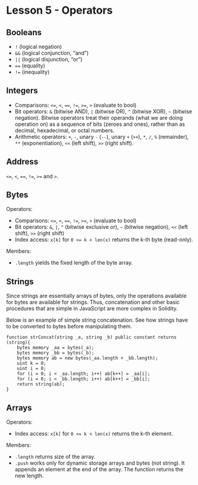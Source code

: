 # Lesson 5 - Operators

## Booleans

- `!` (logical negation)
- `&&` (logical conjunction, “and”)
- `||` (logical disjunction, “or”)
- `==` (equality)
- `!=` (inequality)

## Integers

- Comparisons: `<=`, `<`, `==`, `!=`, `>=`, `>` (evaluate to bool)
- Bit operators: `&` (bitwise AND), `|` (bitwise OR), `^` (bitwise XOR), `~` (bitwise negation). Bitwise operators treat their operands (what we are doing operation on) as a sequence of bits (zeroes and ones), rather than as decimal, hexadecimal, or octal numbers.
- Arithmetic operators: `+`, `-`, unary `-` (`--`), unary `+` (`++`), `*`, `/`, `%` (remainder), `**` (exponentiation), `<<` (left shift), `>>` (right shift).

## Address

`<=`, `<`, `==`, `!=`, `>=` and `>`.

## Bytes

Operators:

- Comparisons: `<=`, `<`, `==`, `!=`, `>=`, `>` (evaluate to bool)
- Bit operators: `&`, `|`, `^` (bitwise exclusive or), `~` (bitwise negation), `<<` (left shift), `>>` (right shift)
- Index access: `x[k]` for `0 <= k < len(x)` returns the k-th byte (read-only).

Members:

- `.length` yields the fixed length of the byte array.

## Strings

Since strings are essentially arrays of bytes, only the operations available for bytes are available for strings. Thus, concatenation and other basic procedures that are simple in JavaScript are more complex in Solidity.

Below is an example of simple string concatenation. See how strings have to be converted to bytes before manipulating them.

```
function strConcat(string _a, string _b) public constant returns (string){
    bytes memory _aa = bytes(_a);
    bytes memory _bb = bytes(_b);
    bytes memory ab = new bytes(_aa.length + _bb.length);
    uint k = 0;
    uint i = 0;
    for (i = 0; i < _aa.length; i++) ab[k++] = _aa[i];
    for (i = 0; i < _bb.length; i++) ab[k++] = _bb[i];
    return string(ab);
}
```

## Arrays

Operators:

- Index access: `x[k]` for `0 <= k < len(x)` returns the k-th element.


Members:

- `.length` returns size of the array.
- `.push` works only for dynamic storage arrays and bytes (not string). It appends an element at the end of the array. The function returns the new length.


